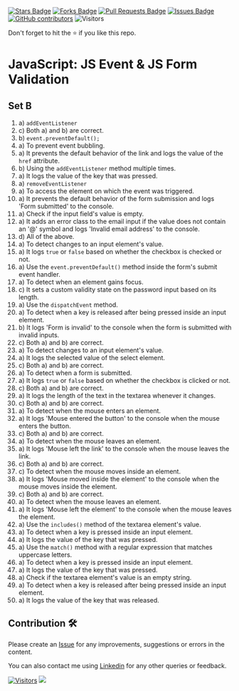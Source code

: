 <a href="https://github.com/drshahizan/learn-php/stargazers"><img src="https://img.shields.io/github/stars/drshahizan/learn-php" alt="Stars Badge"/></a>
<a href="https://github.com/drshahizan/learn-php/network/members"><img src="https://img.shields.io/github/forks/drshahizan/learn-php" alt="Forks Badge"/></a>
<a href="https://github.com/drshahizan/learn-php/pulls"><img src="https://img.shields.io/github/issues-pr/drshahizan/learn-php" alt="Pull Requests Badge"/></a>
<a href="https://github.com/drshahizan/learn-php/issues"><img src="https://img.shields.io/github/issues/drshahizan/learn-php" alt="Issues Badge"/></a>
<a href="https://github.com/drshahizan/learn-php/graphs/contributors"><img alt="GitHub contributors" src="https://img.shields.io/github/contributors/drshahizan/learn-php?color=2b9348"></a>
![Visitors](https://api.visitorbadge.io/api/visitors?path=https%3A%2F%2Fgithub.com%2Fdrshahizan%2Flearn-php&labelColor=%23d9e3f0&countColor=%23697689&style=flat)

Don't forget to hit the :star: if you like this repo.

# JavaScript: JS Event & JS Form Validation

## Set B

1. a) `addEventListener`
2. c) Both a) and b) are correct.
3. b) `event.preventDefault();`
4. a) To prevent event bubbling.
5. a) It prevents the default behavior of the link and logs the value of the `href` attribute.
6. b) Using the `addEventListener` method multiple times.
7. a) It logs the value of the key that was pressed.
8. a) `removeEventListener`
9. a) To access the element on which the event was triggered.
10. a) It prevents the default behavior of the form submission and logs 'Form submitted' to the console.
11. a) Check if the input field's value is empty.
12. a) It adds an error class to the email input if the value does not contain an '@' symbol and logs 'Invalid email address' to the console.
13. d) All of the above.
14. a) To detect changes to an input element's value.
15. a) It logs `true` or `false` based on whether the checkbox is checked or not.
16. a) Use the `event.preventDefault()` method inside the form's submit event handler.
17. a) To detect when an element gains focus.
18. c) It sets a custom validity state on the password input based on its length.
19. a) Use the `dispatchEvent` method.
20. a) To detect when a key is released after being pressed inside an input element.
21. b) It logs 'Form is invalid' to the console when the form is submitted with invalid inputs.
22. c) Both a) and b) are correct.
23. a) To detect changes to an input element's value.
24. a) It logs the selected value of the select element.
25. c) Both a) and b) are correct.
26. a) To detect when a form is submitted.
27. a) It logs `true` or `false` based on whether the checkbox is clicked or not.
28. c) Both a) and b) are correct.
29. a) It logs the length of the text in the textarea whenever it changes.
30. c) Both a) and b) are correct.
31. a) To detect when the mouse enters an element.
32. a) It logs 'Mouse entered the button' to the console when the mouse enters the button.
33. c) Both a) and b) are correct.
34. a) To detect when the mouse leaves an element.
35. a) It logs 'Mouse left the link' to the console when the mouse leaves the link.
36. c) Both a) and b) are correct.
37. c) To detect when the mouse moves inside an element.
38. a) It logs 'Mouse moved inside the element' to the console when the mouse moves inside the element.
39. c) Both a) and b) are correct.
40. a) To detect when the mouse leaves an element.
41. a) It logs 'Mouse left the element' to the console when the mouse leaves the element.
42. a) Use the `includes()` method of the textarea element's value.
43. a) To detect when a key is pressed inside an input element.
44. a) It logs the value of the key that was pressed.
45. a) Use the `match()` method with a regular expression that matches uppercase letters.
46. a) To detect when a key is pressed inside an input element.
47. a) It logs the value of the key that was pressed.
48. a) Check if the textarea element's value is an empty string.
49. a) To detect when a key is released after being pressed inside an input element.
50. a) It logs the value of the key that was released.

## Contribution 🛠️
Please create an [Issue](https://github.com/drshahizan/learn-php/issues) for any improvements, suggestions or errors in the content.

You can also contact me using [Linkedin](https://www.linkedin.com/in/drshahizan/) for any other queries or feedback.

[![Visitors](https://api.visitorbadge.io/api/visitors?path=https%3A%2F%2Fgithub.com%2Fdrshahizan&labelColor=%23697689&countColor=%23555555&style=plastic)](https://visitorbadge.io/status?path=https%3A%2F%2Fgithub.com%2Fdrshahizan)
![](https://hit.yhype.me/github/profile?user_id=81284918)